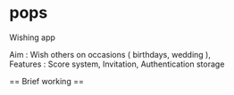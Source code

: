 # pops
Wishing app 

Aim : Wish others on occasions ( birthdays, wedding ),  
Features : Score system, Invitation, Authentication storage  
  
== Brief working ==  
